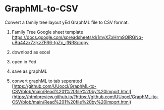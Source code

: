 # GraphML-to-CSV
Convert a family tree layout yEd GraphML file to CSV format. 

1. Family Tree Google sheet template 
https://docs.google.com/spreadsheets/d/1myXZxHrm9QIRGNq-uBq44zx7zjkzZFR6-tgZx_jfNR8/copy

2. download as excel

3. open in Yed

4. save as graphML

5. convert graphML to tab seperated
[https://github.com/UUoocl/GraphML-to-CSV/blob/main/Read%201%20file%20by%20Import.html](https://htmlpreview.github.io/?https://github.com/UUoocl/GraphML-to-CSV/blob/main/Read%201%20file%20by%20Import.html)
